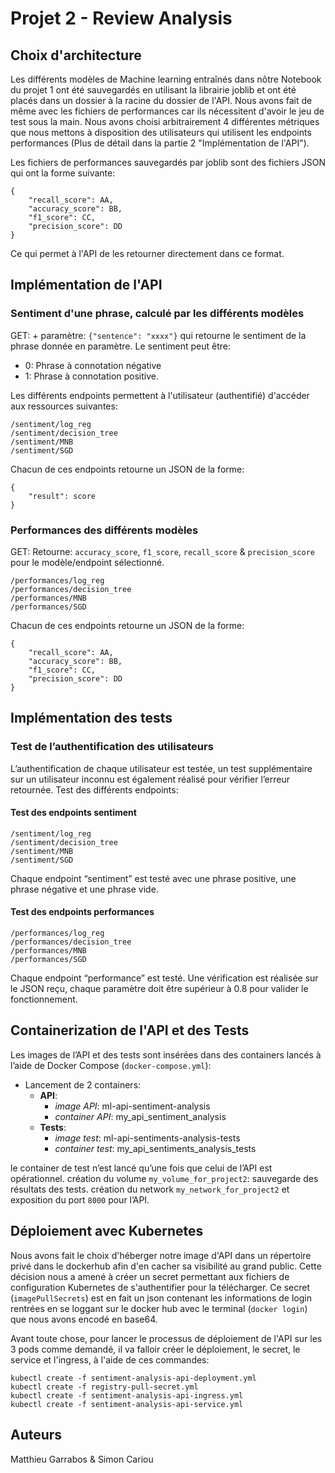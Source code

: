 # Projet 2 - Review Analysis

## Choix d'architecture

Les différents modèles de Machine learning entraînés dans nôtre Notebook du projet 1 ont été sauvegardés en utilisant la librairie joblib et ont été placés dans un dossier à la racine du dossier de l'API. Nous avons fait de même avec les fichiers de performances car ils nécessitent d'avoir le jeu de test sous la main. Nous avons choisi arbitrairement 4 différentes métriques que nous mettons à disposition des utilisateurs qui utilisent les endpoints performances (Plus de détail dans la partie 2 "Implémentation de l'API").

Les fichiers de performances sauvegardés par joblib sont des fichiers JSON qui ont la forme suivante:
```
{
    "recall_score": AA,
    "accuracy_score": BB,
    "f1_score": CC,
    "precision_score": DD
}
```

Ce qui permet à l'API de les retourner directement dans ce format.

## Implémentation de l'API

### Sentiment d'une phrase, calculé par les différents modèles

GET: + paramètre: `{"sentence": "xxxx"}` qui retourne le sentiment de la phrase donnée en paramètre. Le sentiment peut être:
* 0: Phrase à connotation négative
* 1: Phrase à connotation positive. 

Les différents endpoints permettent à l'utilisateur (authentifié) d'accéder aux ressources suivantes:
```
/sentiment/log_reg
/sentiment/decision_tree
/sentiment/MNB
/sentiment/SGD
```

Chacun de ces endpoints retourne un JSON de la forme:

```
{
    "result": score
}
```

### Performances des différents modèles

GET: Retourne: `accuracy_score`, `f1_score`, `recall_score` & `precision_score` pour le modèle/endpoint sélectionné.
```
/performances/log_reg
/performances/decision_tree
/performances/MNB
/performances/SGD
```

Chacun de ces endpoints retourne un JSON de la forme:
```
{
    "recall_score": AA,
    "accuracy_score": BB,
    "f1_score": CC,
    "precision_score": DD
}
```

## Implémentation des tests

### Test de l’authentification des utilisateurs

L’authentification de chaque utilisateur est testée, un test supplémentaire sur un utilisateur inconnu est également réalisé pour vérifier l’erreur retournée.
Test des différents endpoints:

#### Test des endpoints sentiment

```
/sentiment/log_reg
/sentiment/decision_tree
/sentiment/MNB
/sentiment/SGD
```

Chaque endpoint “sentiment” est testé avec une phrase positive, une phrase négative et une phrase vide.

#### Test des endpoints performances

```
/performances/log_reg
/performances/decision_tree
/performances/MNB
/performances/SGD
```
Chaque endpoint “performance” est testé. Une vérification est réalisée sur le JSON reçu, chaque paramètre doit être supérieur à 0.8 pour valider le fonctionnement.


## Containerization de l'API et des Tests

Les images de l’API et des tests sont insérées dans des containers lancés à l’aide de Docker Compose (`docker-compose.yml`):
- Lancement de 2 containers:
    - **API**:
        - *image API*: ml-api-sentiment-analysis
        - *container API*: my_api_sentiment_analysis
    - **Tests**:
        - *image test*: ml-api-sentiments-analysis-tests
        - *container test*: my_api_sentiments_analysis_tests

le container de test n’est lancé qu’une fois que celui de l’API est opérationnel.
création du volume `my_volume_for_project2`: sauvegarde des résultats des tests.
création du network `my_network_for_project2` et exposition du port `8000` pour l’API.

## Déploiement avec Kubernetes

Nous avons fait le choix d'héberger notre image d'API dans un répertoire privé dans le dockerhub afin d'en cacher sa visibilité au grand public. Cette décision nous a amené à créer un secret permettant aux fichiers de configuration Kubernetes de s'authentifier pour la télécharger.
Ce secret (`imagePullSecrets`) est en fait un json contenant les informations de login rentrées en se loggant sur le docker hub avec le terminal (`docker login`) que nous avons encodé en base64.

Avant toute chose, pour lancer le processus de déploiement de l'API sur les 3 pods comme demandé, il va falloir créer le déploiement, le secret, le service et l'ingress, à l'aide de ces commandes:

```
kubectl create -f sentiment-analysis-api-deployment.yml
kubectl create -f registry-pull-secret.yml
kubectl create -f sentiment-analysis-api-ingress.yml
kubectl create -f sentiment-analysis-api-service.yml 
```

## Auteurs

Matthieu Garrabos & Simon Cariou
